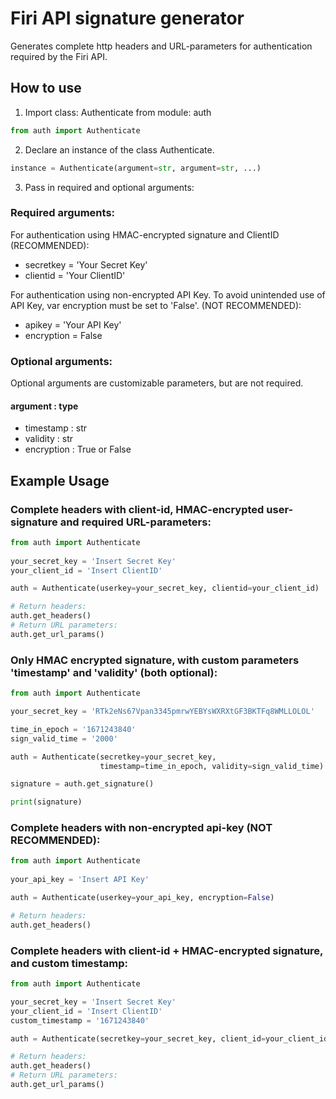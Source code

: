 # Firi API signature generator

Generates complete http headers and URL-parameters for authentication required by the Firi API.

## How to use

1. Import class: Authenticate from module: auth
```python
from auth import Authenticate 
```

2. Declare an instance of the class Authenticate.
```python
instance = Authenticate(argument=str, argument=str, ...)
```
3. Pass in required and optional arguments:

### Required arguments: 
For authentication using HMAC-encrypted signature and ClientID (RECOMMENDED):

- secretkey = 'Your Secret Key'
- clientid = 'Your ClientID'

For authentication using non-encrypted API Key. To avoid unintended use of API Key, var encryption must be set to 'False'. (NOT RECOMMENDED):

- apikey = 'Your API Key'
- encryption = False

### Optional arguments:
Optional arguments are customizable parameters, but are not required.

#### argument : type 
- timestamp : str
- validity : str
- encryption : True or False


## Example Usage

### Complete headers with client-id, HMAC-encrypted user-signature and required URL-parameters:
```python
from auth import Authenticate
 
your_secret_key = 'Insert Secret Key'
your_client_id = 'Insert ClientID'

auth = Authenticate(userkey=your_secret_key, clientid=your_client_id)

# Return headers:
auth.get_headers() 
# Return URL parameters: 
auth.get_url_params()
```
### Only HMAC encrypted signature, with custom parameters 'timestamp' and 'validity' (both optional): 
```python
from auth import Authenticate

your_secret_key = 'RTk2eNs67Vpan3345pmrwYEBYsWXRXtGF3BKTFq8WMLLOLOL'

time_in_epoch = '1671243840'
sign_valid_time = '2000'

auth = Authenticate(secretkey=your_secret_key,
                    timestamp=time_in_epoch, validity=sign_valid_time)

signature = auth.get_signature()

print(signature)
```
### Complete headers with non-encrypted api-key (NOT RECOMMENDED): 
```python
from auth import Authenticate
 
your_api_key = 'Insert API Key'

auth = Authenticate(userkey=your_api_key, encryption=False)

# Return headers:
auth.get_headers() 
```
### Complete headers with client-id + HMAC-encrypted signature, and custom timestamp:
```python
from auth import Authenticate

your_secret_key = 'Insert Secret Key'
your_client_id = 'Insert ClientID'
custom_timestamp = '1671243840'

auth = Authenticate(secretkey=your_secret_key, client_id=your_client_id, timestamp=custom_timestamp)

# Return headers: 
auth.get_headers()
# Return URL parameters:
auth.get_url_params()
```